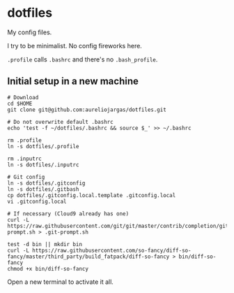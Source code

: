# dotfiles

My config files.

I try to be minimalist. No config fireworks here.

`.profile` calls `.bashrc` and there's no `.bash_profile`.


## Initial setup in a new machine

```console
# Download
cd $HOME
git clone git@github.com:aureliojargas/dotfiles.git

# Do not overwrite default .bashrc
echo 'test -f ~/dotfiles/.bashrc && source $_' >> ~/.bashrc

rm .profile
ln -s dotfiles/.profile

rm .inputrc
ln -s dotfiles/.inputrc

# Git config
ln -s dotfiles/.gitconfig
ln -s dotfiles/.gitbash
cp dotfiles/.gitconfig.local.template .gitconfig.local
vi .gitconfig.local

# If necessary (Cloud9 already has one)
curl -L https://raw.githubusercontent.com/git/git/master/contrib/completion/git-prompt.sh > .git-prompt.sh

test -d bin || mkdir bin
curl -L https://raw.githubusercontent.com/so-fancy/diff-so-fancy/master/third_party/build_fatpack/diff-so-fancy > bin/diff-so-fancy
chmod +x bin/diff-so-fancy
```

Open a new terminal to activate it all.
